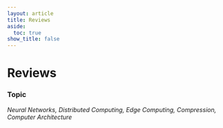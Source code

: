 ```yaml
---
layout: article
title: Reviews
aside:
  toc: true
show_title: false
---
```


# Reviews
### Topic
*Neural Networks, Distributed Computing, Edge Computing, Compression, Computer Architecture*
